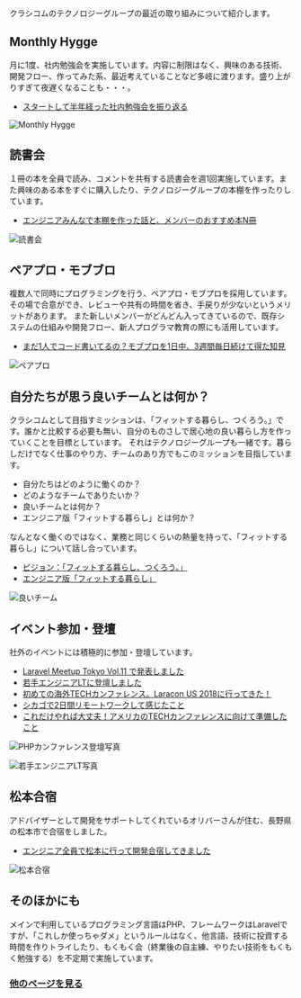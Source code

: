 クラシコムのテクノロジーグループの最近の取り組みについて紹介します。

## Monthly Hygge
月に1度、社内勉強会を実施しています。内容に制限はなく、興味のある技術、開発フロー、作ってみた系、最近考えていることなど多岐に渡ります。盛り上がりすぎて夜遅くなることも・・・。
- [スタートして半年経った社内勉強会を振り返る](https://note.mu/kurashicom_tech/n/n1e99a6b6d8a0)

![Monthly Hygge](https://user-images.githubusercontent.com/29177665/47275823-af4fad00-d5ed-11e8-8a46-d1aa2460071c.jpg)


## 読書会
１冊の本を全員で読み、コメントを共有する読書会を週1回実施しています。また興味のある本をすぐに購入したり、テクノロジーグループの本棚を作ったりしています。
- [エンジニアみんなで本棚を作った話と、メンバーのおすすめ本N冊](https://www.wantedly.com/companies/kurashicom/post_articles/106972)

![読書会](https://user-images.githubusercontent.com/29177665/47275881-47e62d00-d5ee-11e8-8c29-fffe31ce9f77.png)

## ペアプロ・モブブロ
複数人で同時にプログラミングを行う、ペアプロ・モブプロを採用しています。
その場で合意ができ、レビューや共有の時間を省き、手戻りが少ないというメリットがあります。
また新しいメンバーがどんどん入ってきているので、既存システムの仕組みや開発フロー、新人プログラマ教育の際にも活用しています。

- [まだ1人でコード書いてるの？モブプロを1日中、3週間毎日続けて得た知見](https://www.wantedly.com/companies/kurashicom/post_articles/113916)

![ペアプロ](https://user-images.githubusercontent.com/29177665/47275845-eaea7700-d5ed-11e8-9de1-4e5e4f26603c.jpg)

## 自分たちが思う良いチームとは何か？
クラシコムとして目指すミッションは、「フィットする暮らし、つくろう。」です。誰かと比較する必要も無い、自分のものさしで居心地の良い暮らし方を作っていくことを目標としています。
それはテクノロジーグループも一緒です。暮らしだけでなく仕事のやり方、チームのあり方でもこのミッションを目指しています。
- 自分たちはどのように働くのか？
- どのようなチームでありたいか？
- 良いチームとは何か？
- エンジニア版「フィットする暮らし」とは何か？

なんとなく働くのではなく、業務と同じくらいの熱量を持って、「フィットする暮らし」について話し合っています。
- [ビジョン：「フィットする暮らし、つくろう。」](https://kurashicom.jp/company)
- [エンジニア版「フィットする暮らし」](https://www.wantedly.com/companies/kurashicom/post_articles/108529)

![良いチーム](https://user-images.githubusercontent.com/29177665/47275803-86c7b300-d5ed-11e8-957d-847e3ab2295e.jpeg)

## イベント参加・登壇
社外のイベントには積極的に参加・登壇しています。
- [Laravel Meetup Tokyo Vol.11 で発表しました](https://note.mu/kurashicom_tech/n/n7a275094ff87)
- [若手エンジニアLTに登壇しました](https://note.mu/kurashicom_tech/n/n7a1fe00d2750)
- [初めての海外TECHカンファレンス。Laracon US 2018に行ってきた！](https://note.mu/kurashicom_tech/n/n965e59f18989)
- [シカゴで2日間リモートワークして感じたこと](https://note.mu/kurashicom_tech/n/nf03a1158966e)
- [これだけやれば大丈夫！アメリカのTECHカンファレンスに向けて準備したこと](https://note.mu/kurashicom_tech/n/n1de95bc99b41)

![PHPカンファレンス登壇写真](https://s3-ap-northeast-1.amazonaws.com/kurashicom-images/shop/2019-01-22/42bf1699d900eb6f8ec6c03377afd437.png)

![若手エンジニアLT写真](https://user-images.githubusercontent.com/29177665/47275961-d5298180-d5ee-11e8-8f9a-c406f0394ffa.jpg)

## 松本合宿
アドバイザーとして開発をサポートしてくれているオリバーさんが住む、長野県の松本市で合宿をしました。
- [エンジニア全員で松本に行って開発合宿してきました](https://note.mu/kurashicom_tech/n/n9722ac65d0f2)

![松本合宿](https://user-images.githubusercontent.com/29177665/47275763-1882f080-d5ed-11e8-9bc4-1183955f0591.jpg)


## そのほかにも
メインで利用しているプログラミング言語はPHP、フレームワークはLaravelですが、「これしか使っちゃダメ」というルールはなく、他言語、技術に投資する時間を作りトライしたり、もくもく会（終業後の自主練、やりたい技術をもくもく勉強する）を不定期で実施しています。

### [他のページを見る](./index.md)
